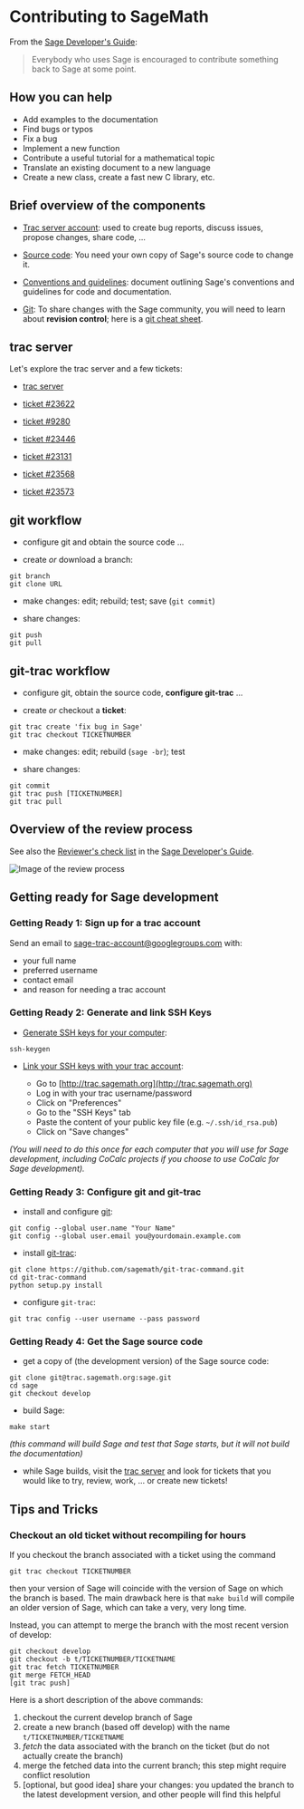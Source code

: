 # Contributing to SageMath

From the [Sage Developer's Guide](http://doc.sagemath.org/html/en/developer/index.html):

> Everybody who uses Sage is
> encouraged to contribute
> something back to Sage
> at some point.


## How you can help

- Add examples to the documentation
- Find bugs or typos
- Fix a bug
- Implement a new function
- Contribute a useful tutorial for a mathematical topic
- Translate an existing document to a new language
- Create a new class, create a fast new C library, etc.


## Brief overview of the components

- [Trac server account](http://doc.sagemath.org/html/en/developer/trac.html#section-trac-account):
  used to create bug reports, discuss issues, propose changes, share
  code, ...

- [Source code](http://doc.sagemath.org/html/en/installation/source.html):
  You need your own copy of Sage's source code to change it.

- [Conventions and guidelines](http://doc.sagemath.org/html/en/developer/coding_basics.html):
  document outlining Sage's conventions and guidelines for code and
  documentation.

- [Git](https://try.github.io/levels/1/challenges/1):
  To share changes with the Sage community, you will need to learn
  about **revision control**; here is a [git cheat sheet](https://github.github.com/training-kit/downloads/github-git-cheat-sheet.pdf).


## trac server

Let's explore the trac server and a few tickets:

- [trac server](https://trac.sagemath.org)

- [ticket #23622](https://trac.sagemath.org/ticket/23622)

- [ticket #9280](https://trac.sagemath.org/ticket/9280)

- [ticket #23446](https://trac.sagemath.org/ticket/23446)

- [ticket #23131](https://trac.sagemath.org/ticket/23131)

- [ticket #23568](https://trac.sagemath.org/ticket/23568)

- [ticket #23573](https://trac.sagemath.org/ticket/23573)


## git workflow

- configure git and obtain the source code ...

- create *or* download a branch:
```
git branch
git clone URL
```

- make changes: edit; rebuild; test; save (`git commit`)

- share changes:
```
git push
git pull
```


## git-trac workflow

- configure git, obtain the source code, **configure git-trac** ...

- create *or* checkout a **ticket**:
```
git trac create 'fix bug in Sage'
git trac checkout TICKETNUMBER
```
- make changes: edit; rebuild (`sage -br`); test

- share changes:
```
git commit
git trac push [TICKETNUMBER]
git trac pull
```


## Overview of the review process

See also the
[Reviewer's check list](http://doc.sagemath.org/html/en/developer/reviewer_checklist.html)
in the
[Sage Developer's Guide](http://doc.sagemath.org/html/en/developer/index.html).

![Image of the review process](images/flowchart.png)


## Getting ready for Sage development

### Getting Ready 1: Sign up for a trac account

Send an email to
[sage-trac-account@googlegroups.com](mailto:sage-trac-account@googlegroups.com)
with:

- your full name
- preferred username
- contact email
- and reason for needing a trac account

### Getting Ready 2: Generate and link SSH Keys

- [Generate SSH keys for your computer](http://doc.sagemath.org/html/en/developer/trac.html#generating-your-ssh-keys>):
```
ssh-keygen
```

- [Link your SSH keys with your trac account](http://doc.sagemath.org/html/en/developer/trac.html#linking-your-public-key-to-your-trac-account>):

    - Go to [http://trac.sagemath.org](http://trac.sagemath.org)
    - Log in with your trac username/password
    - Click on "Preferences"
    - Go to the "SSH Keys" tab
    - Paste the content of your public key file (e.g. `~/.ssh/id_rsa.pub`)
    - Click on "Save changes"

*(You will need to do this once for each computer that you will use for
Sage development, including CoCalc projects if you choose to use CoCalc for
Sage development).*

### Getting Ready 3: Configure git and git-trac

- install and configure [git](https://git-scm.com):
```
git config --global user.name "Your Name"
git config --global user.email you@yourdomain.example.com
```

- install [git-trac](https://github.com/sagemath/git-trac-command.git>):
```
git clone https://github.com/sagemath/git-trac-command.git
cd git-trac-command
python setup.py install
```

- configure `git-trac`:
```
git trac config --user username --pass password
```

### Getting Ready 4: Get the Sage source code

- get a copy of (the development version) of the Sage source code:
```
git clone git@trac.sagemath.org:sage.git
cd sage
git checkout develop
```

- build Sage:
```
make start
```

  *(this command will build Sage and test that Sage starts, but it will *not*
  build the documentation)*

- while Sage builds, visit the [trac server](http://trac.sagemath.org) and look
  for tickets that you would like to try, review, work, ... or create new
  tickets!


## Tips and Tricks

### Checkout an old ticket without recompiling for hours

If you checkout the branch associated with a ticket using the command
```
git trac checkout TICKETNUMBER
```
then your version of Sage will coincide with the version of Sage on which the
branch is based. The main drawback here is that `make build` will compile an
older version of Sage, which can take a very, very long time.

Instead, you can attempt to merge the branch with the most recent version of
develop:
```
git checkout develop
git checkout -b t/TICKETNUMBER/TICKETNAME
git trac fetch TICKETNUMBER
git merge FETCH_HEAD
[git trac push]
```
Here is a short description of the above commands:

1. checkout the current develop branch of Sage
2. create a new branch (based off develop) with the name `t/TICKETNUMBER/TICKETNAME`
3. *fetch* the data associated with the branch on the ticket (but do not
   actually create the branch)
4. merge the fetched data into the current branch; this step might require
   conflict resolution
5. [optional, but good idea] share your changes: you updated the branch to the
   latest development version, and other people will find this helpful

